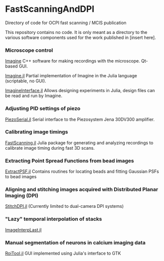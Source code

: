 # FastScanningAndDPI
Directory of code for OCPI fast scanning / MCIS publication

This repository contains no code.  It is only meant as a directory to the various software components used for the work published in [insert here].

### Microscope control
[Imagine](https://github.com/HolyLab/Imagine)               C++ software for making recordings with the microscope.  Qt-based GUI. 

[Imagine.jl](https://github.com/HolyLab/Imagine.jl)            Partial implementation of Imagine in the Julia language (scriptable, no GUI).

[ImagineInterface.jl](https://github.com/HolyLab/ImagineInterface)   Allows designing experiments in Julia, design files can be read and run by Imagine.

### Adjusting PID settings of piezo
[PiezoSerial.jl](https://github.com/HolyLab/PiezoSerial.jl)        Serial interface to the Piezosystem Jena 30DV300 amplifier.

### Calibrating image timings
[FastScanning.jl](https://github.com/HolyLab/FastScanning.jl)    Julia package for generating and analyzing recordings to calibrate image timing during fast 3D scans.

### Extracting Point Spread Functions from bead images
[ExtractPSF.jl](https://github.com/HolyLab/ExtractPSF.jl)          Contains routines for locating beads and fitting Gaussian PSFs to bead images

### Aligning and stitching images acquired with Distributed Planar Imaging (DPI)
[StitchDPI.jl](https://github.com/HolyLab/StitchDPI.jl)      (Currently limited to dual-camera DPI systems)

### "Lazy" temporal interpolation of stacks
[ImageInterpLast.jl](https://github.com/HolyLab/ImageInterpLast.jl)

### Manual segmentation of neurons in calcium imaging data
[RoiTool.jl](https://github.com/HolyLab/RoiTool.jl)            GUI implemented using Julia's interface to GTK
